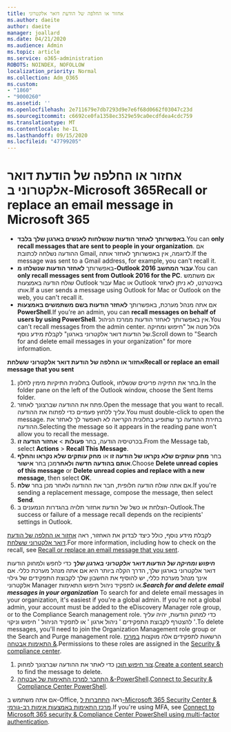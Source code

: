 ```yaml
---
title: אחזור או החלפה של הודעת דואר אלקטרוני
ms.author: daeite
author: daeite
manager: joallard
ms.date: 04/21/2020
ms.audience: Admin
ms.topic: article
ms.service: o365-administration
ROBOTS: NOINDEX, NOFOLLOW
localization_priority: Normal
ms.collection: Adm_O365
ms.custom:
- "1860"
- "9000260"
ms.assetid: ''
ms.openlocfilehash: 2e711679e7db7293d9e7e6f68d0662f03047c23d
ms.sourcegitcommit: c6692ce0fa1358ec3529e59ca0ecdfdea4cdc759
ms.translationtype: MT
ms.contentlocale: he-IL
ms.lasthandoff: 09/15/2020
ms.locfileid: "47799205"
---
```

# <a name="recall-or-replace-an-email-message-in-microsoft-365"></a><span data-ttu-id="50f81-102">אחזור או החלפה של הודעת דואר אלקטרוני ב-Microsoft 365</span><span class="sxs-lookup"><span data-stu-id="50f81-102">Recall or replace an email message in Microsoft 365</span></span>

- <span data-ttu-id="50f81-103">**באפשרותך לאחזר הודעות שנשלחות לאנשים בארגון שלך בלבד**.</span><span class="sxs-lookup"><span data-stu-id="50f81-103">You can **only recall messages that are sent to people in your organization**.</span></span> <span data-ttu-id="50f81-104">אם ההודעה נשלחה לכתובת Gmail, לדוגמה, אין באפשרותך לאחזר אותה.</span><span class="sxs-lookup"><span data-stu-id="50f81-104">If the message was sent to a Gmail address, for example, you can't recall it.</span></span>
- <span data-ttu-id="50f81-105">באפשרותך **לאחזר הודעות שנשלחו מ-Outlook 2016 עבור המחשב**.</span><span class="sxs-lookup"><span data-stu-id="50f81-105">You can **only recall messages sent from Outlook 2016 for the PC**.</span></span> <span data-ttu-id="50f81-106">אם משתמש שולח הודעה באמצעות Outlook עבור Mac או Outlook באינטרנט, לא ניתן לאחזר אותו.</span><span class="sxs-lookup"><span data-stu-id="50f81-106">If a user sends a message using Outlook for Mac or Outlook on the web, you can't recall it.</span></span>
- <span data-ttu-id="50f81-107">אם אתה מנהל מערכת, באפשרותך **לאחזר הודעות בשם משתמשים באמצעות PowerShell**.</span><span class="sxs-lookup"><span data-stu-id="50f81-107">If you're an admin, you can **recall messages on behalf of users by using PowerShell**.</span></span> <span data-ttu-id="50f81-108">אין באפשרותך לאחזר הודעות ממרכז הניהול.</span><span class="sxs-lookup"><span data-stu-id="50f81-108">You can't recall messages from the admin center.</span></span> <span data-ttu-id="50f81-109">גלול מטה אל "חיפוש ומחיקה של הודעות דואר אלקטרוני בארגון" לקבלת מידע נוסף.</span><span class="sxs-lookup"><span data-stu-id="50f81-109">Scroll down to "Search for and delete email messages in your organization" for more information.</span></span>

<span data-ttu-id="50f81-110">**אחזור או החלפה של הודעת דואר אלקטרוני ששלחת**</span><span class="sxs-lookup"><span data-stu-id="50f81-110">**Recall or replace an email message that you sent**</span></span>

1. <span data-ttu-id="50f81-111">בחלונית התיקיות מימין לחלון Outlook, בחר את התיקיה פריטים שנשלחו.</span><span class="sxs-lookup"><span data-stu-id="50f81-111">In the folder pane on the left of the Outlook window, choose the Sent Items folder.</span></span>
2. <span data-ttu-id="50f81-112">פתח את ההודעה שברצונך לאחזר.</span><span class="sxs-lookup"><span data-stu-id="50f81-112">Open the message that you want to recall.</span></span> <span data-ttu-id="50f81-113">עליך ללחוץ פעמיים כדי לפתוח את ההודעה.</span><span class="sxs-lookup"><span data-stu-id="50f81-113">You must double-click to open the message.</span></span> <span data-ttu-id="50f81-114">בחירת ההודעה כך שתופיע בחלונית הקריאה לא תאפשר לך לאחזר את ההודעה.</span><span class="sxs-lookup"><span data-stu-id="50f81-114">Selecting the message so it appears in the reading pane won't allow you to recall the message.</span></span>
3. <span data-ttu-id="50f81-115">בכרטיסיה הודעה, בחר **פעולות**  >  **אחזור הודעה זו**.</span><span class="sxs-lookup"><span data-stu-id="50f81-115">From the Message tab, select **Actions** > **Recall This Message**.</span></span>
4. <span data-ttu-id="50f81-116">בחר **מחק עותקים שלא נקראו של הודעה זו** או **מחק עותקים שלא נקראו והחלף אותם בהודעה חדשה ולאחר**מכן בחר **אישור**.</span><span class="sxs-lookup"><span data-stu-id="50f81-116">Choose **Delete unread copies of this message** or **Delete unread copies and replace with a new message**, then select **OK**.</span></span>
5. <span data-ttu-id="50f81-117">אם אתה שולח הודעה חלופית, חבר את ההודעה ולאחר מכן בחר **שלח**.</span><span class="sxs-lookup"><span data-stu-id="50f81-117">If you're sending a replacement message, compose the message, then select **Send**.</span></span>
6. <span data-ttu-id="50f81-118">הצלחת או כשל של הודעת אחזור תלויה בהגדרות הנמענים ב-Outlook.</span><span class="sxs-lookup"><span data-stu-id="50f81-118">The success or failure of a message recall depends on the recipients' settings in Outlook.</span></span>

<span data-ttu-id="50f81-119">לקבלת מידע נוסף, כולל כיצד לבדוק את האחזור, ראה [אחזור או החלפה של הודעת דואר אלקטרוני ששלחת](https://support.office.com/article/35027f88-d655-4554-b4f8-6c0729a723a0).</span><span class="sxs-lookup"><span data-stu-id="50f81-119">For more information, including how to check on the recall, see [Recall or replace an email message that you sent](https://support.office.com/article/35027f88-d655-4554-b4f8-6c0729a723a0).</span></span>

<span data-ttu-id="50f81-120">***חיפוש ומחיקה של הודעות דואר אלקטרוני בארגון שלך*** כדי לחפש ולמחוק הודעות דואר אלקטרוני בארגון שלך, הדרך הקלה ביותר היא אם אתה מנהל מערכת כללי. אם אינך מנהל מערכת כללי, יש להוסיף את החשבון שלך לקבוצת התפקידים של גילוי אלקטרוני Manager או לתפקיד ניהול חיפוש התאימות.</span><span class="sxs-lookup"><span data-stu-id="50f81-120">***Search for and delete email messages in your organization*** To search for and delete email messages in your organization, it's easiest if you're a global admin. If you're not a global admin, your account must be added to the eDiscovery Manager role group, or to the Compliance Search management role.</span></span> <span data-ttu-id="50f81-121">כדי למחוק הודעות, יהיה עליך להצטרף לקבוצת התפקידים ' ניהול ארגון ' או לתפקיד הניהול ' חיפוש וניקוי '.</span><span class="sxs-lookup"><span data-stu-id="50f81-121">To delete messages, you'll need to join the Organization Management role group or the Search and Purge management role.</span></span> <span data-ttu-id="50f81-122">הרשאות לתפקידים אלה מוקצות [במרכז התאימות אבטחה &](https://protection.office.com/).</span><span class="sxs-lookup"><span data-stu-id="50f81-122">Permissions to these roles are assigned in the [Security & compliance center](https://protection.office.com/).</span></span>

1. <span data-ttu-id="50f81-123">[צור חיפוש תוכן](https://docs.microsoft.com/microsoft-365/compliance/content-search) כדי לאתר את ההודעה שברצונך למחוק.</span><span class="sxs-lookup"><span data-stu-id="50f81-123">[Create a content search](https://docs.microsoft.com/microsoft-365/compliance/content-search) to find the message to delete.</span></span>
2. <span data-ttu-id="50f81-124">[התחבר למרכז התאימות של אבטחה &-PowerShell](https://docs.microsoft.com/powershell/exchange/office-365-scc/connect-to-scc-powershell/connect-to-scc-powershell?view=exchange-ps).</span><span class="sxs-lookup"><span data-stu-id="50f81-124">[Connect to Security & Compliance Center PowerShell](https://docs.microsoft.com/powershell/exchange/office-365-scc/connect-to-scc-powershell/connect-to-scc-powershell?view=exchange-ps).</span></span> 

<span data-ttu-id="50f81-125">אם אתה משתמש ב-Office, ראה [התחברות ל-Microsoft 365 Security Center & מרכז התאימות באמצעות אימות רב-גורמי](https://docs.microsoft.com/powershell/exchange/office-365-scc/connect-to-scc-powershell/mfa-connect-to-scc-powershell?view=exchange-ps).</span><span class="sxs-lookup"><span data-stu-id="50f81-125">If you're using MFA, see [Connect to Microsoft 365 security & Compliance Center PowerShell using multi-factor authentication](https://docs.microsoft.com/powershell/exchange/office-365-scc/connect-to-scc-powershell/mfa-connect-to-scc-powershell?view=exchange-ps).</span></span> 
